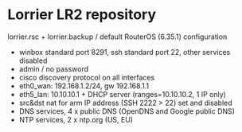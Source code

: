 # Lorrier LR2 repository

lorrier.rsc + lorrier.backup / default RouterOS (6.35.1) configuration

  - winbox standard port 8291, ssh standard port 22, other services disabled
  - admin / no password
  - cisco discovery protocol on all interfaces
  - eth0_wan: 192.168.1.2/24, gw 192.168.1.1
  - eth5_lan: 10.10.10.1 + DHCP server (ranges=10.10.10.2, 1 IP only)
  - src&dst nat for arm IP address (SSH 2222 > 22) set and disabled
  - DNS services, 4 x public DNS (OpenDNS and Google public DNS)
  - NTP services, 2 x ntp.org (US, EU)
